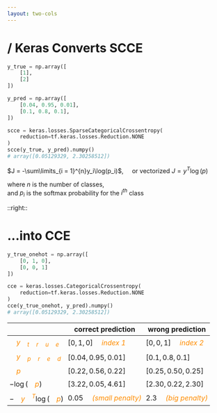```yaml
---
layout: two-cols
---
```


# <logos-tensorflow /> / Keras Converts SCCE 

```py
y_true = np.array([
    [1],
    [2]
])

y_pred = np.array([
    [0.04, 0.95, 0.01],
    [0.1, 0.8, 0.1],
])

scce = keras.losses.SparseCategoricalCrossentropy(
    reduction=tf.keras.losses.Reduction.NONE
)
scce(y_true, y_pred).numpy()
# array([0.05129329, 2.30258512])
```

$J = -\sum\limits_{i = 1}^{n}y_i\log(p_i)$, &nbsp; &nbsp; or vectorized 
$J = y^T\log(p)$

where $n$ is the number of classes,  
and $p_i$ is the softmax probability for the $i^{th}$ class

::right::

# ...into CCE

```py
y_true_onehot = np.array([
    [0, 1, 0],
    [0, 0, 1]
])

cce = keras.losses.CategoricalCrossentropy(
    reduction=tf.keras.losses.Reduction.NONE
)
cce(y_true_onehot, y_pred).numpy()
# array([0.05129329, 2.30258512])
```

|               | correct prediction       | wrong prediction       |
|---------------|--------------------------|------------------------|
| $y_{true}$    | $[ 0, 1, 0]$ _index 1_   | $[ 0, 0, 1]$ _index 2_ |
| $y_{pred}$    | $[0.04, 0.95, 0.01]$     | $[0.1, 0.8, 0.1]$      |
| $p$           | $[0.22, 0.56, 0.22]$     | $[0.25, 0.50, 0.25]$   |
| $-\log(p)$    | $[3.22, 0.05, 4.61]$     | $[2.30, 0.22, 2.30]$   |
| $-y^T\log(p)$ | $0.05$ _(small penalty)_ | $2.3$ _(big penalty)_  |

<style>
  td {
    padding: 5px !important;
  }

  td i, td em {
    color: darkorange;
    padding-left: 16px;
  }
</style>